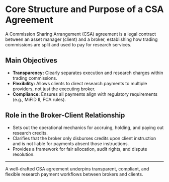 # Core Structure and Purpose of a CSA Agreement

A Commission Sharing Arrangement (CSA) agreement is a legal contract between an asset manager (client) and a broker, establishing how trading commissions are split and used to pay for research services.

## Main Objectives
- **Transparency:** Clearly separates execution and research charges within trading commissions.
- **Flexibility:** Allows clients to direct research payments to multiple providers, not just the executing broker.
- **Compliance:** Ensures all payments align with regulatory requirements (e.g., MiFID II, FCA rules).

## Role in the Broker-Client Relationship
- Sets out the operational mechanics for accruing, holding, and paying out research credits.
- Clarifies that the broker only disburses credits upon client instruction and is not liable for payments absent those instructions.
- Provides a framework for fair allocation, audit rights, and dispute resolution.

---

A well-drafted CSA agreement underpins transparent, compliant, and flexible research payment workflows between brokers and clients. 